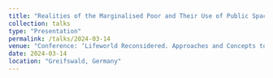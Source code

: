```yaml
---
title: "Realities of the Marginalised Poor and Their Use of Public Space in Ancient Roman Cities"
collection: talks
type: "Presentation"
permalink: /talks/2024-03-14
venue: "Conference: ‘Lifeworld Reconsidered. Approaches and Concepts to the Reconstruction of Ancient Lifeworlds from Augustus to Late Antiquity‘, (13.–15.03.2024), Alfried Krupp Wissenschaftskolleg Greifswald, University of Greifswald"
date: 2024-03-14
location: "Greifswald, Germany"
---
```


